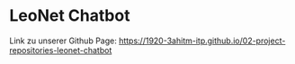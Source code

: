 # LeoNet Chatbot

Link zu unserer Github Page: https://1920-3ahitm-itp.github.io/02-project-repositories-leonet-chatbot

